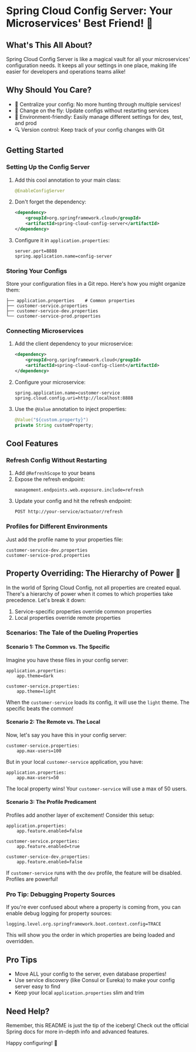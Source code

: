 # Spring Cloud Config Server: Your Microservices' Best Friend! 🚀

## What's This All About?

Spring Cloud Config Server is like a magical vault for all your microservices' configuration needs. It keeps all your settings in one place, making life easier for developers and operations teams alike!

## Why Should You Care?

- 🎯 Centralize your config: No more hunting through multiple services!
- 🔄 Change on the fly: Update configs without restarting services
- 🌈 Environment-friendly: Easily manage different settings for dev, test, and prod
- 🔍 Version control: Keep track of your config changes with Git

## Getting Started

### Setting Up the Config Server

1. Add this cool annotation to your main class:
   ```java
   @EnableConfigServer
   ```

2. Don't forget the dependency:
   ```xml
   <dependency>
       <groupId>org.springframework.cloud</groupId>
       <artifactId>spring-cloud-config-server</artifactId>
   </dependency>
   ```

3. Configure it in `application.properties`:
   ```properties
   server.port=8888
   spring.application.name=config-server
   ```

### Storing Your Configs

Store your configuration files in a Git repo. Here's how you might organize them:

```
├── application.properties    # Common properties
├── customer-service.properties
├── customer-service-dev.properties
└── customer-service-prod.properties
```

### Connecting Microservices

1. Add the client dependency to your microservice:
   ```xml
   <dependency>
       <groupId>org.springframework.cloud</groupId>
       <artifactId>spring-cloud-config-client</artifactId>
   </dependency>
   ```

2. Configure your microservice:
   ```properties
   spring.application.name=customer-service
   spring.cloud.config.uri=http://localhost:8888
   ```

3. Use the `@Value` annotation to inject properties:
   ```java
   @Value("${custom.property}")
   private String customProperty;
   ```

## Cool Features

### Refresh Config Without Restarting

1. Add `@RefreshScope` to your beans
2. Expose the refresh endpoint:
   ```properties
   management.endpoints.web.exposure.include=refresh
   ```
3. Update your config and hit the refresh endpoint:
   ```
   POST http://your-service/actuator/refresh
   ```

### Profiles for Different Environments

Just add the profile name to your properties file:
```
customer-service-dev.properties
customer-service-prod.properties
```

## Property Overriding: The Hierarchy of Power 🏰

In the world of Spring Cloud Config, not all properties are created equal. There's a hierarchy of power when it comes to which properties take precedence. Let's break it down:

1. Service-specific properties override common properties
2. Local properties override remote properties

### Scenarios: The Tale of the Dueling Properties

#### Scenario 1: The Common vs. The Specific

Imagine you have these files in your config server:

```
application.properties:
    app.theme=dark

customer-service.properties:
    app.theme=light
```

When the `customer-service` loads its config, it will use the `light` theme. The specific beats the common!

#### Scenario 2: The Remote vs. The Local

Now, let's say you have this in your config server:

```
customer-service.properties:
    app.max-users=100
```

But in your local `customer-service` application, you have:

```
application.properties:
    app.max-users=50
```

The local property wins! Your `customer-service` will use a max of 50 users.

#### Scenario 3: The Profile Predicament

Profiles add another layer of excitement! Consider this setup:

```
application.properties:
    app.feature.enabled=false

customer-service.properties:
    app.feature.enabled=true

customer-service-dev.properties:
    app.feature.enabled=false
```

If `customer-service` runs with the `dev` profile, the feature will be disabled. Profiles are powerful!

### Pro Tip: Debugging Property Sources

If you're ever confused about where a property is coming from, you can enable debug logging for property sources:

```properties
logging.level.org.springframework.boot.context.config=TRACE
```

This will show you the order in which properties are being loaded and overridden.

## Pro Tips

- Move ALL your config to the server, even database properties!
- Use service discovery (like Consul or Eureka) to make your config server easy to find
- Keep your local `application.properties` slim and trim

## Need Help?

Remember, this README is just the tip of the iceberg! Check out the official Spring docs for more in-depth info and advanced features.

Happy configuring! 🎉